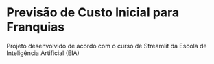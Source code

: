 # Previsão de Custo Inicial para Franquias

Projeto desenvolvido de acordo com o curso de Streamlit da Escola de Inteligência Artificial (EIA)
